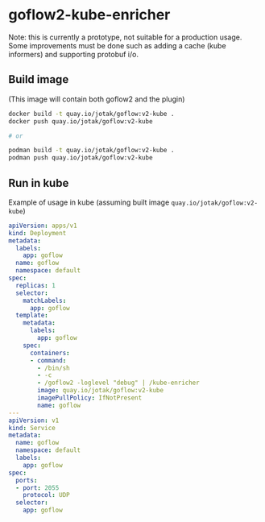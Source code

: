 # goflow2-kube-enricher

Note: this is currently a prototype, not suitable for a production usage. Some improvements must be done such as adding a cache (kube informers) and supporting protobuf i/o.

## Build image

(This image will contain both goflow2 and the plugin)

```bash
docker build -t quay.io/jotak/goflow:v2-kube .
docker push quay.io/jotak/goflow:v2-kube

# or

podman build -t quay.io/jotak/goflow:v2-kube .
podman push quay.io/jotak/goflow:v2-kube
```

## Run in kube

Example of usage in kube (assuming built image `quay.io/jotak/goflow:v2-kube`)

```yaml
apiVersion: apps/v1
kind: Deployment
metadata:
  labels:
    app: goflow
  name: goflow
  namespace: default
spec:
  replicas: 1
  selector:
    matchLabels:
      app: goflow
  template:
    metadata:
      labels:
        app: goflow
    spec:
      containers:
      - command:
        - /bin/sh
        - -c
        - /goflow2 -loglevel "debug" | /kube-enricher
        image: quay.io/jotak/goflow:v2-kube
        imagePullPolicy: IfNotPresent
        name: goflow
---
apiVersion: v1
kind: Service
metadata:
  name: goflow
  namespace: default
  labels:
    app: goflow
spec:
  ports:
  - port: 2055
    protocol: UDP
  selector:
    app: goflow
```
